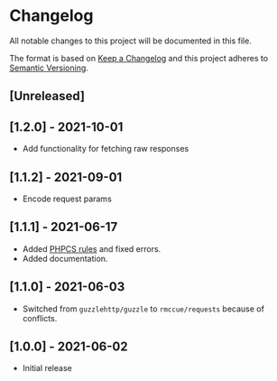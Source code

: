 # Changelog
All notable changes to this project will be documented in this file.

The format is based on [Keep a Changelog](http://keepachangelog.com/en/1.0.0/) and this project adheres to [Semantic Versioning](http://semver.org/spec/v2.0.0.html).

## [Unreleased]

## [1.2.0] - 2021-10-01

- Add functionality for fetching raw responses

## [1.1.2] - 2021-09-01

- Encode request params

## [1.1.1] - 2021-06-17

- Added [PHPCS rules](https://github.com/devgeniem/geniem-rules-codesniffer) and fixed errors.
- Added documentation.

## [1.1.0] - 2021-06-03

- Switched from `guzzlehttp/guzzle` to `rmccue/requests` because of conflicts.

## [1.0.0] - 2021-06-02

- Initial release
